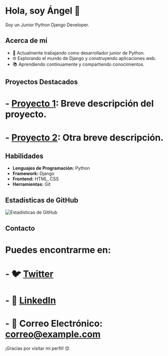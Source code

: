 # Hola, soy Ángel 👋

Soy un Junior Python Django Developer.

## Acerca de mí

- 🐍 Actualmente trabajando como desarrollador junior de Python.
- 🌐 Explorando el mundo de Django y construyendo aplicaciones web.
- 📚 Aprendiendo continuamente y compartiendo conocimientos.

## Proyectos Destacados

# - [Proyecto 1](https://github.com/tuusuario/proyecto1): Breve descripción del proyecto.
# - [Proyecto 2](https://github.com/tuusuario/proyecto2): Otra breve descripción.

## Habilidades

- **Lenguajes de Programación:** Python
- **Framework:** Django
- **Frontend:** HTML, CSS
- **Herramientas:** Git

## Estadísticas de GitHub

![Estadísticas de GitHub](https://github-readme-stats.vercel.app/api?username=angelo-web-dev&show_icons=true&count_private=true&hide=contribs,issues)

## Contacto

# Puedes encontrarme en:

# - 🐦 [Twitter](https://twitter.com/tuusuario)
# - 💼 [LinkedIn](https://www.linkedin.com/in/tunombre/)
# - 📧 Correo Electrónico: correo@example.com

¡Gracias por visitar mi perfil! 😊
